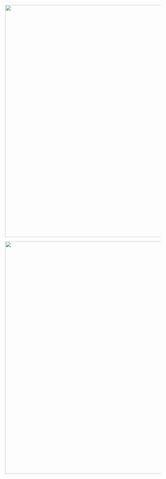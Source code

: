 <p align="center">
  <img src="https://www.gifcen.com/wp-content/uploads/2021/06/regular-show-gif-11.gif" width="750px" />
</p>
<p align="center">
  <img src="https://grepper.jubot.site/profile?mainColor=eb344c&id=98467&formatNumber=true" width="750px" />
</p>

